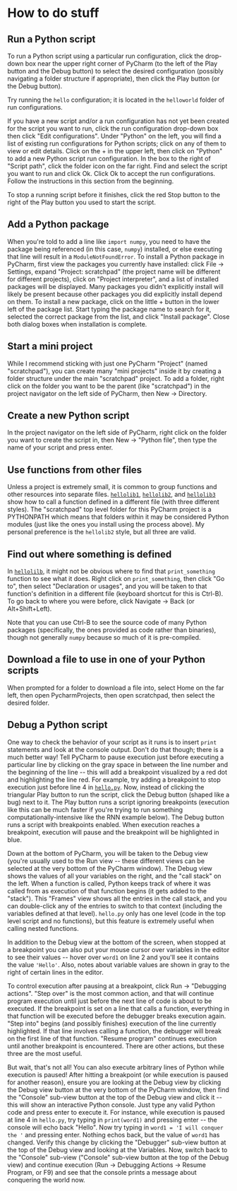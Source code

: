 # How to do stuff

## Run a Python script
To run a Python script using a particular run configuration, click the drop-down box near the upper right corner of PyCharm (to the left of the Play button and the Debug button) to select the desired configuration (possibly navigating a folder structure if appropriate), then click the Play button (or the Debug button).

Try running the `hello` configuration; it is located in the `helloworld` folder of run configurations.

If you have a new script and/or a run configuration has not yet been created for the script you want to run, click the run configuration drop-down box then click "Edit configurations".  Under "Python" on the left, you will find a list of existing run configurations for Python scripts; click on any of them to view or edit details.  Click on the + in the upper left, then click on "Python" to add a new Python script run configuration.  In the box to the right of "Script path", click the folder icon on the far right.  Find and select the script you want to run and click Ok.  Click Ok to accept the run configurations.  Follow the instructions in this section from the beginning.

To stop a running script before it finishes, click the red Stop button to the right of the Play button you used to start the script.

## Add a Python package
When you're told to add a line like `import numpy`, you need to have the package being referenced (in this case, `numpy`) installed, or else executing that line will result in a `ModuleNotFoundError`.  To install a Python package in PyCharm, first view the packages you currently have installed: click File -> Settings, expand "Project: scratchpad" (the project name will be different for different projects), click on "Project interpreter", and a list of installed packages will be displayed.  Many packages you didn't explicitly install will likely be present because other packages you did explicitly install depend on them.  To install a new package, click on the little + button in the lower left of the package list.  Start typing the package name to search for it, selected the correct package from the list, and click "Install package".  Close both dialog boxes when installation is complete.

## Start a mini project
While I recommend sticking with just one PyCharm "Project" (named "scratchpad"), you can create many "mini projects" inside it by creating a folder structure under the main "scratchpad" project.  To add a folder, right click on the folder you want to be the parent (like "scratchpad") in the project navigator on the left side of PyCharm, then New -> Directory.

## Create a new Python script
In the project navigator on the left side of PyCharm, right click on the folder you want to create the script in, then New -> "Python file", then type the name of your script and press enter.

## Use functions from other files
Unless a project is extremely small, it is common to group functions and other resources into separate files.  [`hellolib1`](../helloworld/hellolib1.py), [`hellolib2`](../helloworld/hellolib2.py), and [`hellolib3`](../helloworld/hellolib3.py) show how to call a function defined in a different file (with three different styles).  The "scratchpad" top level folder for this PyCharm project is a PYTHONPATH which means that folders within it may be considered Python modules (just like the ones you install using the process above).  My personal preference is the `hellolib2` style, but all three are valid.

## Find out where something is defined
In [`hellolilb`](../helloworld/hellolib1.py), it might not be obvious where to find that `print_something` function to see what it does.  Right click on `print_something`, then click "Go to", then select "Declaration or usages", and you will be taken to that function's definition in a different file (keyboard shortcut for this is Ctrl-B).  To go back to where you were before, click Navigate -> Back (or Alt+Shift+Left).

Note that you can use Ctrl-B to see the source code of many Python packages (specifically, the ones provided as code rather than binaries), though not generally `numpy` because so much of it is pre-compiled.

## Download a file to use in one of your Python scripts
When prompted for a folder to download a file into, select Home on the far left, then open PycharmProjects, then open scratchpad, then select the desired folder.

## Debug a Python script
One way to check the behavior of your script as it runs is to insert `print` statements and look at the console output.  Don't do that though; there is a much better way!  Tell PyCharm to pause execution just before executing a particular line by clicking on the gray space in between the line number and the beginning of the line -- this will add a breakpoint visualized by a red dot and highlighting the line red.  For example, try adding a breakpoint to stop execution just before line 4 in [`hello.py`](../helloworld/hello.py).  Now, instead of clicking the triangular Play button to run the script, click the Debug button (shaped like a bug) next to it.  The Play button runs a script ignoring breakpoints (execution like this can be much faster if you're trying to run something computationally-intensive like the RNN example below).  The Debug button runs a script with breakpoints enabled.  When execution reaches a breakpoint, execution will pause and the breakpoint will be highlighted in blue.

Down at the bottom of PyCharm, you will be taken to the Debug view (you're usually used to the Run view -- these different views can be selected at the very bottom of the PyCharm window).  The Debug view shows the values of all your variables on the right, and the "call stack" on the left.  When a function is called, Python keeps track of where it was called from as execution of that function begins (it gets added to the "stack").  This "Frames" view shows all the entries in the call stack, and you can double-click any of the entries to switch to that context (including the variables defined at that level).  `hello.py` only has one level (code in the top level script and no functions), but this feature is extremely useful when calling nested functions.

In addition to the Debug view at the bottom of the screen, when stopped at a breakpoint you can also put your mouse cursor over variables in the editor to see their values -- hover over `word1` on line 2 and you'll see it contains the value `'Hello'`.  Also, notes about variable values are shown in gray to the right of certain lines in the editor.

To control execution after pausing at a breakpoint, click Run -> "Debugging actions".  "Step over" is the most common action, and that will continue program execution until just before the next line of code is about to be executed.  If the breakpoint is set on a line that calls a function, everything in that function will be executed before the debugger breaks execution again.  "Step into" begins (and possibly finishes) execution of the line currently highlighted.  If that line involves calling a function, the debugger will break on the first line of that function.  "Resume program" continues execution until another breakpoint is encountered.  There are other actions, but these three are the most useful.

But wait, that's not all!  You can also execute arbitrary lines of Python while execution is paused!  After hitting a breakpoint (or while execution is paused for another reason), ensure you are looking at the Debug view by clicking the Debug view button at the very bottom of the PyCharm window, then find the "Console" sub-view button at the top of the Debug view and click it -- this will show an interactive Python console.  Just type any valid Python code and press enter to execute it.  For instance, while execution is paused at line 4 in `hello.py`, try typing in `print(word1)` and pressing enter -- the console will echo back "Hello".  Now try typing in `word1 = 'I will conquer the '` and pressing enter.  Nothing echos back, but the value of `word1` has changed.  Verify this change by clicking the "Debugger" sub-view button at the top of the Debug view and looking at the Variables.  Now, switch back to the "Console" sub-view ("Console" sub-view button at the top of the Debug view) and continue execution (Run -> Debugging Actions -> Resume Program, or F9) and see that the console prints a message about conquering the world now.
